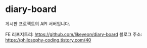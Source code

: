 # diary-board
게시판 프로젝트의 API 서버입니다.

FE 리포지토리: https://github.com/likeyeon/diary-board
블로그 주소: https://philosophy-coding.tistory.com/40

